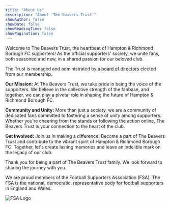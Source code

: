 ```yaml
---
title: "About Us"
description: "About 'The Beavers Trust'"
showAuthor: false
showDate: false
showReadingTime: false
showPagination: false
---
```

Welcome to The Beavers Trust, the heartbeat of Hampton & Richmond Borough FC supporters! As the official supporters' society, we unite fans, both seasoned and new, in a shared passion for our beloved club.

The Trust is managed and administrated by [a board of directors](/board) elected from our membership.

**Our Mission:**
At The Beavers Trust, we take pride in being the voice of the supporters. We believe in the collective strength of the fanbase, and together, we can play a pivotal role in shaping the future of Hampton & Richmond Borough FC.

**Community and Unity:**
More than just a society, we are a community of dedicated fans committed to fostering a sense of unity among supporters. Whether you're cheering from the stands or following the action online, The Beavers Trust is your connection to the heart of the club.

**Get Involved:**
Join us in making a difference! Become a part of The Beavers Trust and contribute to the vibrant spirit of Hampton & Richmond Borough FC. Together, let's create lasting memories and leave an indelible mark on the legacy of our club.

Thank you for being a part of The Beavers Trust family. We look forward to sharing the journey with you.

We are proud members of the Football Supporters Association (FSA). The FSA is the national, democratic, representative body for football supporters in England and Wales.

![FSA Logo](img/fsa.png)